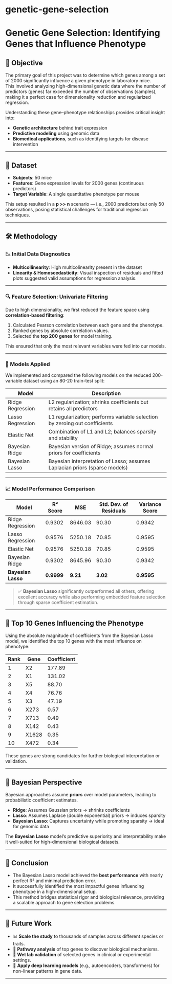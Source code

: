 # genetic-gene-selection
#  Genetic Gene Selection: Identifying Genes that Influence Phenotype

## 🧠 Objective

The primary goal of this project was to determine which genes among a set of 2000 significantly influence a given phenotype in laboratory mice.  
This involved analyzing high-dimensional genetic data where the number of predictors (genes) far exceeded the number of observations (samples), making it a perfect case for dimensionality reduction and regularized regression.

Understanding these gene–phenotype relationships provides critical insight into:
- **Genetic architecture** behind trait expression
- **Predictive modeling** using genomic data
- **Biomedical applications**, such as identifying targets for disease intervention

---

## 🧬 Dataset

- **Subjects**: 50 mice
- **Features**: Gene expression levels for 2000 genes (continuous predictors)
- **Target Variable**: A single quantitative phenotype per mouse

This setup resulted in a **p >> n** scenario — i.e., 2000 predictors but only 50 observations, posing statistical challenges for traditional regression techniques.

---

## 🛠️ Methodology

### 📉 Initial Data Diagnostics

- **Multicollinearity**: High multicolinearity present in the dataset
- **Linearity & Homoscedasticity**: Visual inspection of residuals and fitted plots suggested valid assumptions for regression analysis.

---

### 🔍 Feature Selection: Univariate Filtering

Due to high dimensionality, we first reduced the feature space using **correlation-based filtering**:

1. Calculated Pearson correlation between each gene and the phenotype.
2. Ranked genes by absolute correlation values.
3. Selected the **top 200 genes** for model training.

This ensured that only the most relevant variables were fed into our models.

---

### 🤖 Models Applied

We implemented and compared the following models on the reduced 200-variable dataset using an 80-20 train-test split:

| Model              | Description                                                                 |
|-------------------|------------------------------------------------------------------------------|
| Ridge Regression   | L2 regularization; shrinks coefficients but retains all predictors          |
| Lasso Regression   | L1 regularization; performs variable selection by zeroing out coefficients  |
| Elastic Net        | Combination of L1 and L2; balances sparsity and stability                   |
| Bayesian Ridge     | Bayesian version of Ridge; assumes normal priors for coefficients           |
| Bayesian Lasso     | Bayesian interpretation of Lasso; assumes Laplacian priors (sparse models)  |

---

### 📈 Model Performance Comparison

| Model              | R² Score  | MSE      | Std. Dev. of Residuals | Variance Score |
|-------------------|-----------|----------|-------------------------|----------------|
| Ridge Regression   | 0.9302    | 8646.03  | 90.30                   | 0.9342         |
| Lasso Regression   | 0.9576    | 5250.18  | 70.85                   | 0.9595         |
| Elastic Net        | 0.9576    | 5250.18  | 70.85                   | 0.9595         |
| Bayesian Ridge     | 0.9302    | 8645.96  | 90.30                   | 0.9342         |
| **Bayesian Lasso** | **0.9999**| **9.21** | **3.02**                | **0.9595**     |

> ✅ **Bayesian Lasso** significantly outperformed all others, offering excellent accuracy while also performing embedded feature selection through sparse coefficient estimation.

---

## 📌 Top 10 Genes Influencing the Phenotype

Using the absolute magnitude of coefficients from the Bayesian Lasso model, we identified the top 10 genes with the most influence on phenotype:

| Rank | Gene   | Coefficient |
|------|--------|-------------|
| 1    | X2     | 177.89      |
| 2    | X1     | 131.02      |
| 3    | X5     | 88.70       |
| 4    | X4     | 76.76       |
| 5    | X3     | 47.19       |
| 6    | X273   | 0.57        |
| 7    | X713   | 0.49        |
| 8    | X142   | 0.43        |
| 9    | X1628  | 0.35        |
| 10   | X472   | 0.34        |

These genes are strong candidates for further biological interpretation or validation.

---

## 🧪 Bayesian Perspective

Bayesian approaches assume **priors** over model parameters, leading to probabilistic coefficient estimates.

- **Ridge**: Assumes Gaussian priors → shrinks coefficients
- **Lasso**: Assumes Laplace (double exponential) priors → induces sparsity
- **Bayesian Lasso**: Captures uncertainty while promoting sparsity → ideal for genomic data

The **Bayesian Lasso** model’s predictive superiority and interpretability make it well-suited for high-dimensional biological datasets.

---

## 📘 Conclusion

- The Bayesian Lasso model achieved the **best performance** with nearly perfect R² and minimal prediction error.
- It successfully identified the most impactful genes influencing phenotype in a high-dimensional setup.
- This method bridges statistical rigor and biological relevance, providing a scalable approach to gene selection problems.

---


## 🚀 Future Work

- 📊 **Scale the study** to thousands of samples across different species or traits.
- 🧬 **Pathway analysis** of top genes to discover biological mechanisms.
- 🔬 **Wet lab validation** of selected genes in clinical or experimental settings.
- 🧠 **Apply deep learning models** (e.g., autoencoders, transformers) for non-linear patterns in gene data.

---


